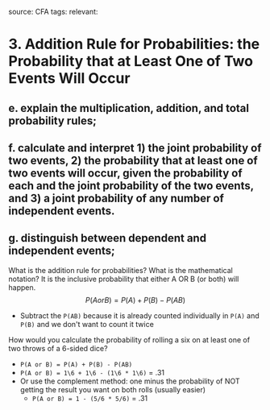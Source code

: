 source: CFA
tags: 
relevant: 

# 3. Addition Rule for Probabilities: the Probability that at Least One of Two Events Will Occur

## e. explain the multiplication, addition, and total probability rules;
## f. calculate and interpret 1) the joint probability of two events, 2) the probability that at least one of two events will occur, given the probability of each and the joint probability of the two events, and 3) a joint probability of any number of independent events.
## g. distinguish between dependent and independent events;

What is the addition rule for probabilities? What is the mathematical notation?
It is the inclusive probability that either A OR B (or both) will happen.
$$P(A or B) = P(A) + P(B) - P(AB)$$
- Subtract the `P(AB)` because it is already counted individually in `P(A)` and `P(B)` and we don't want to count it twice

How would you calculate the probability of rolling a six on at least one of two throws of a 6-sided dice?
- `P(A or B) = P(A) + P(B) - P(AB)`
- `P(A or B) = 1\6 + 1\6 - (1\6 * 1\6)` = .31
- Or use the complement method: one minus the probability of NOT getting the result you want on both rolls (usually easier)
	- `P(A or B) = 1 - (5/6 * 5/6)` = .31

